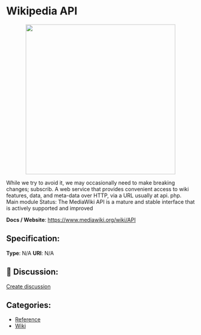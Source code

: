 # Wikipedia API
<p align="center">
    <img width="400" src="https://raw.githubusercontent.com/apis-list/apis-list/main/apis/wikipedia-api/logo_256x256.png" />
</p>

While we try to avoid it, we may occasionally need to make breaking changes; subscrib. A web service that provides convenient access to wiki features, data, and meta-data over HTTP, via a URL usually at api. php. Main module Status: The MediaWiki API is a mature and stable interface that is actively supported and improved

**Docs / Website**: https://www.mediawiki.org/wiki/API

## Specification:
**Type**:  N/A 
**URI**:  N/A 

## 💬 Discussion:
[Create discussion](https://github.com/apis-list/apis-list/discussions/new)

## Categories:
- [Reference](https://github.com/apis-list/apis-list#reference)
- [Wiki](https://github.com/apis-list/apis-list#wiki)



